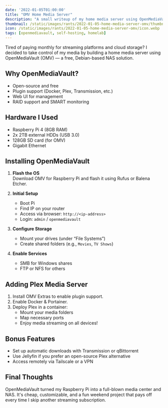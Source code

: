 ```yaml
---
date: '2022-01-05T01:00:00'
title: "OMV Home Media Server"
description: "A small writeup of my home media server using OpenMediaVault."
thumbnail: /static/images/rants/2022-01-05-home-media-server-omv/thumbnail.webp
icon: /static/images/rants/2022-01-05-home-media-server-omv/icon.webp
tags: [openmediavault, self-hosting, homelab]
---
```


Tired of paying monthly for streaming platforms and cloud storage? I decided to take control of my
media by building a home media server using OpenMediaVault (OMV) — a free, Debian-based NAS
solution.

## Why OpenMediaVault?

- Open-source and free
- Plugin support (Docker, Plex, Transmission, etc.)
- Web UI for management
- RAID support and SMART monitoring

## Hardware I Used

- Raspberry Pi 4 (8GB RAM)
- 2x 2TB external HDDs (USB 3.0)
- 128GB SD card (for OMV)
- Gigabit Ethernet

## Installing OpenMediaVault

1. **Flash the OS**  
   Download OMV for Raspberry Pi and flash it using Rufus or Balena Etcher.

2. **Initial Setup**
   - Boot Pi
   - Find IP on your router
   - Access via browser: `http://<ip-address>`
   - Login: `admin` / `openmediavault`

3. **Configure Storage**
   - Mount your drives (under “File Systems”)
   - Create shared folders (e.g., `Movies`, `TV Shows`)

4. **Enable Services**
   - SMB for Windows shares
   - FTP or NFS for others

## Adding Plex Media Server

1. Install OMV Extras to enable plugin support.
2. Enable Docker & Portainer.
3. Deploy Plex in a container:
   - Mount your media folders
   - Map necessary ports
   - Enjoy media streaming on all devices!

## Bonus Features

- Set up automatic downloads with Transmission or qBittorrent
- Use Jellyfin if you prefer an open-source Plex alternative
- Access remotely via Tailscale or a VPN

## Final Thoughts

OpenMediaVault turned my Raspberry Pi into a full-blown media center and NAS. It's cheap,
customizable, and a fun weekend project that pays off every time I skip another streaming
subscription.
